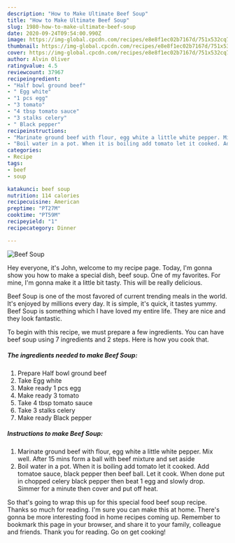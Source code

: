 ```yaml
---
description: "How to Make Ultimate Beef Soup"
title: "How to Make Ultimate Beef Soup"
slug: 1980-how-to-make-ultimate-beef-soup
date: 2020-09-24T09:54:00.990Z
image: https://img-global.cpcdn.com/recipes/e8e8f1ec02b7167d/751x532cq70/beef-soup-recipe-main-photo.jpg
thumbnail: https://img-global.cpcdn.com/recipes/e8e8f1ec02b7167d/751x532cq70/beef-soup-recipe-main-photo.jpg
cover: https://img-global.cpcdn.com/recipes/e8e8f1ec02b7167d/751x532cq70/beef-soup-recipe-main-photo.jpg
author: Alvin Oliver
ratingvalue: 4.5
reviewcount: 37967
recipeingredient:
- "Half bowl ground beef"
- " Egg white"
- "1 pcs egg"
- "3 tomato"
- "4 tbsp tomato sauce"
- "3 stalks celery"
- " Black pepper"
recipeinstructions:
- "Marinate ground beef with flour, egg white a little white pepper. Mix well. After 15 mins form a ball with beef mixture and set aside"
- "Boil water in a pot. When it is boiling add tomato let it cooked. Add tomatoe sauce, black pepper then beef ball. Let it cook. When done put in chopped celery black pepper then beat 1 egg and slowly drop. Simmer for a minute then cover and put off heat."
categories:
- Recipe
tags:
- beef
- soup

katakunci: beef soup 
nutrition: 114 calories
recipecuisine: American
preptime: "PT27M"
cooktime: "PT59M"
recipeyield: "1"
recipecategory: Dinner

---
```



![Beef Soup](https://img-global.cpcdn.com/recipes/e8e8f1ec02b7167d/751x532cq70/beef-soup-recipe-main-photo.jpg)

Hey everyone, it's John, welcome to my recipe page. Today, I'm gonna show you how to make a special dish, beef soup. One of my favorites. For mine, I'm gonna make it a little bit tasty. This will be really delicious.



Beef Soup is one of the most favored of current trending meals in the world. It's enjoyed by millions every day. It is simple, it's quick, it tastes yummy. Beef Soup is something which I have loved my entire life. They are nice and they look fantastic.


To begin with this recipe, we must prepare a few ingredients. You can have beef soup using 7 ingredients and 2 steps. Here is how you cook that.

<!--inarticleads1-->

##### The ingredients needed to make Beef Soup:

1. Prepare Half bowl ground beef
1. Take  Egg white
1. Make ready 1 pcs egg
1. Make ready 3 tomato
1. Take 4 tbsp tomato sauce
1. Take 3 stalks celery
1. Make ready  Black pepper




<!--inarticleads2-->

##### Instructions to make Beef Soup:

1. Marinate ground beef with flour, egg white a little white pepper. Mix well. After 15 mins form a ball with beef mixture and set aside
1. Boil water in a pot. When it is boiling add tomato let it cooked. Add tomatoe sauce, black pepper then beef ball. Let it cook. When done put in chopped celery black pepper then beat 1 egg and slowly drop. Simmer for a minute then cover and put off heat.




So that's going to wrap this up for this special food beef soup recipe. Thanks so much for reading. I'm sure you can make this at home. There's gonna be more interesting food in home recipes coming up. Remember to bookmark this page in your browser, and share it to your family, colleague and friends. Thank you for reading. Go on get cooking!
